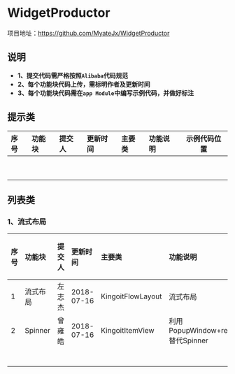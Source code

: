 # WidgetProductor
项目地址：https://github.com/MyateJx/WidgetProductor

## 说明
- **1、提交代码需严格按照`Alibaba`代码规范**
- **2、每个功能块代码上传，需标明作者及更新时间**
- **3、每个功能块代码需在`app Module`中编写示例代码，并做好标注**

## 提示类

| 序号   | 功能块     | 提交人  | 更新时间       | 主要类  | 功能说明         | 示例代码位置       |
| :--- | :------ | :--- | :--------- | :--- | :----------- | ------------ |
|      |         |      |            |      |              |              |
|      |         |      |            |      |              |              |
|      |         |      |            |      |              |              |
|      |         |      |            |      |              |              |
|      |         |      |            |      |              |              |
|      |         |      |            |      |              |              |
|      |         |      |            |      |              |              |
|      |         |      |            |      |              |              |
|      |         |      |            |      |              |              |



## 列表类

### 1、流式布局

|  序号 |  功能块  | 提交人| 更新时间    | 主要类 | 功能说明      | 示例代码位置   |    示例图片    |
| :--- | :------ | :--- | :--------- | :--- | :----------- | ------------ |--------|
|   1  |  流式布局 | 左志杰| 2018-07-16 | KingoitFlowLayout  |   流式布局    |com.kingoit.widgetproductor.list.FlowLayoutActivity | ![](https://upload-images.jianshu.io/upload_images/5332977-9010dc33399830ac.png?imageMogr2/auto-orient/strip%7CimageView2/2/w/1240)|
|   2   |   Spinner |  曾雍皓    | 2018-07-16 | KingoitItemView  |  利用PopupWindow+recyclerview 替代Spinner   |com.kingoit.widgetproductor.MainActivity | ![](https://upload-images.jianshu.io/upload_images/5332977-8e06f9c1563be7a8.png?imageMogr2/auto-orient/strip%7CimageView2/2/w/1240) |
|      |         |      |            |      |              |              |        |
|      |         |      |            |      |              |              |        |
|      |         |      |            |      |              |              |        |
|      |         |      |            |      |              |              |        |
|      |         |      |            |      |              |              |        |
|      |         |      |            |      |              |              |        |
|      |         |      |            |      |              |              |        |


